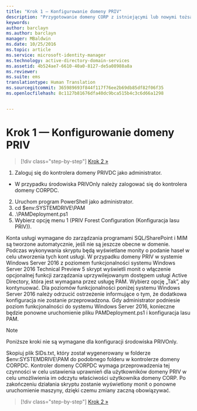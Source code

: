 ```yaml
---
title: "Krok 1 — Konfigurowanie domeny PRIV"
description: "Przygotowanie domeny CORP z istniejącymi lub nowymi tożsamościami, które mają być zarządzane za pomocą programu Privileged Identity Manager, z użyciem skryptów"
keywords: 
author: barclayn
ms.author: barclayn
manager: MBaldwin
ms.date: 10/25/2016
ms.topic: article
ms.service: microsoft-identity-manager
ms.technology: active-directory-domain-services
ms.assetid: 4b524ae7-6610-40a0-8127-de5a08988a8a
ms.reviewer: 
ms.suite: ems
translationtype: Human Translation
ms.sourcegitcommit: 365989693f844f117f76ee2b69db85df82f06f35
ms.openlocfilehash: 8c1127b81676dfa40dc9bca515b4c3c6d66a1298


---
```

# <a name="step-1-configuring-the-priv-domain"></a>Krok 1 — Konfigurowanie domeny PRIV

>[!div class="step-by-step"]
[Krok 2 »](sp1-step2-configuring-corp-domain.md)

1. Zaloguj się do kontrolera domeny PRIVDC jako administrator.
  * W przypadku środowiska PRIVOnly należy zalogować się do kontrolera domeny CORPDC.
2. Uruchom program PowerShell jako administrator.
3. cd $env:SYSTEMDRIVE\PAM
4. .\PAMDeployment.ps1
5. Wybierz opcję menu 1 (PRIV Forest Configuration (Konfiguracja lasu PRIV)).


Konta usługi wymagane do zarządzania programami SQL/SharePoint i MIM są tworzone automatycznie, jeśli nie są jeszcze obecne w domenie. Podczas wykonywania skryptu będą wyświetlane monity o podanie haseł w celu utworzenia tych kont usługi.
W przypadku domeny PRIV w systemie Windows Server 2016 z poziomem funkcjonalności systemu Windows Server 2016 Technical Preview 5 skrypt wyświetli monit o włączenie opcjonalnej funkcji zarządzania uprzywilejowanym dostępem usługi Active Directory, która jest wymagana przez usługę PAM. Wybierz opcję „Tak”, aby kontynuować.
Dla poziomów funkcjonalności poniżej systemu Windows Server 2016 należy odrzucić ostrzeżenie informujące o tym, że dodatkowa konfiguracja nie zostanie przeprowadzona. Gdy administrator podniesie poziom funkcjonalności do systemu Windows Server 2016, konieczne będzie ponowne uruchomienie pliku PAMDeployment.ps1 i konfiguracja lasu PAM.

>[!NOTE]
>Poniższe kroki nie są wymagane dla konfiguracji środowiska PRIVOnly.

Skopiuj plik SIDs.txt, który został wygenerowany w folderze $env:SYSTEMDRIVE\PAM do podobnego folderu w kontrolerze domeny CORPDC. Kontroler domeny CORPDC wymaga przeprowadzenia tej czynności w celu ustawienia uprawnień dla użytkowników domeny PRIV w celu umożliwienia im odczytu właściwości użytkownika domeny CORP.
Po zakończeniu działania skryptu zostanie wyświetlony monit o ponowne uruchomienie maszyny, dzięki czemu zmiany zaczną obowiązywać.

>[!div class="step-by-step"]
[Krok 2 »](sp1-step2-configuring-corp-domain.md)



<!--HONumber=Nov16_HO2-->



